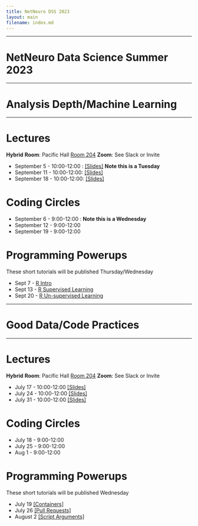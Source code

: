 ```yaml
---
title: NetNeuro DSS 2023
layout: main
filename: index.md
---
```

***
# NetNeuro Data Science Summer 2023
***
# Analysis Depth/Machine Learning
***
# Lectures

**Hybrid**
**Room**: Pacific Hall [Room 204](https://map.uoregon.edu/e874ae0dd)
**Zoom**: See Slack or Invite

* September 5 - 10:00-12:00 : [\[Slides\]](https://github.com/UO-Data-Science/NetNeuro2023/raw/main/docs/slides/What%20is%20ML.pptx) **Note this is a Tuesday** 
* September 11 - 10:00-12:00: [\[Slides\]](https://github.com/UO-Data-Science/NetNeuro2023/raw/main/docs/slides/ml_data_practices.pptx)
* September 18 - 10:00-12:00: [\[Slides\]](https://github.com/UO-Data-Science/NetNeuro2023/raw/main/docs/slides/Unsupervised%20Learning.pptx)

# Coding Circles

* September 6 - 9:00-12:00 : **Note this is a Wednesday**
* September 12 - 9:00-12:00 
* September 19  - 9:00-12:00

# Programming Powerups

These short tutorials will be published Thursday/Wednesday

* Sept 7 - [R Intro](https://github.com/UO-Data-Science/netneuro-R)
* Sept 13  - [R Supervised Learning](https://github.com/UO-Data-Science/netneuro-R/blob/main/Classification/Classification.md) 
* Sept 20 - [R Un-supervised Learning](https://github.com/UO-Data-Science/netneuro-R/blob/main/Unsupervised/Unsupervised.md)

***
# Good Data/Code Practices
***


# Lectures

**Hybrid**
**Room**: Pacific Hall [Room 204](https://map.uoregon.edu/e874ae0dd)
**Zoom**: See Slack or Invite

* July 17 - 10:00-12:00 [\[Slides\]](https://github.com/UO-Data-Science/NetNeuro2023/raw/main/docs/slides/Good_Data_Practices.pptx)
* July 24 - 10:00-12:00 [\[Slides\]](https://github.com/UO-Data-Science/NetNeuro2023/raw/main/docs/slides/CollaborationToolsCodeManagement.pptx)
* July 31 - 10:00-12:00 [\[Slides\]](https://github.com/UO-Data-Science/NetNeuro2023/raw/main/docs/slides/Good_Enough_Software.pptx)

# Coding Circles

* July 18 - 9:00-12:00 
* July 25 - 9:00-12:00
* Aug  1  - 9:00-12:00

# Programming Powerups

These short tutorials will be published Wednesday

* July 19  [\[Containers\]](https://github.com/UO-Data-Science/netneuro-docker/tree/main)
* July 26  [\[Pull Requests\]](https://github.com/UO-Data-Science/netneuro-resources)
* August 2 [\[Script Arguments\]](https://github.com/UO-Data-Science/netneuro-arguments)



